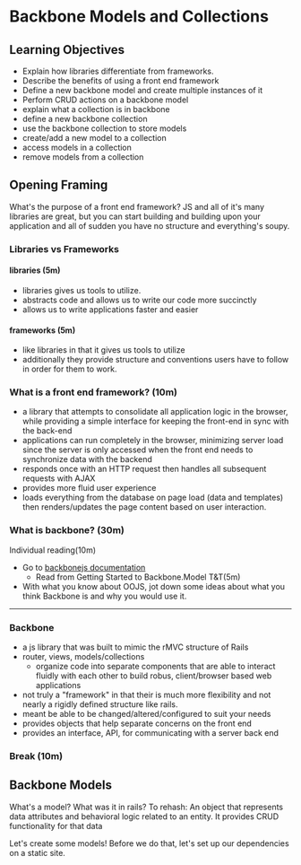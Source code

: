 # Backbone Models and Collections

## Learning Objectives
- Explain how libraries differentiate from frameworks.
- Describe the benefits of using a front end framework
- Define a new backbone model and create multiple instances of it
- Perform CRUD actions on a backbone model
- explain what a collection is in backbone
- define a new backbone collection
- use the backbone collection to store models
- create/add a new model to a collection
- access models in a collection
- remove models from a collection

## Opening Framing
What's the purpose of a front end framework? JS and all of it's many libraries are great, but you can start building and building upon your application and all of sudden you have no structure and everything's soupy.

### Libraries vs Frameworks
#### libraries (5m)
- libraries gives us tools to utilize.
- abstracts code and allows us to write our code more succinctly
- allows us to write applications faster and easier
#### frameworks (5m)
- like libraries in that it gives us tools to utilize
- additionally they provide structure and conventions users have to follow in order for them to work.

### What is a front end framework? (10m)
- a library that attempts to consolidate all application logic in the browser, while providing a simple interface for keeping the front-end in sync with the back-end
- applications can run completely in the browser, minimizing server load since the server is only accessed when the front end needs to synchronize data with the backend
- responds once with an HTTP request then handles all subsequent requests with AJAX
- provides more fluid user experience
- loads everything from the database on page load (data and templates) then renders/updates the page content based on user interaction.

### What is backbone? (30m)
Individual reading(10m)
- Go to [backbonejs documentation](http://backbonejs.org/)
  - Read from Getting Started to Backbone.Model
T&T(5m)
- With what you know about OOJS, jot down some ideas about what you think Backbone is and why you would use it.

---
### Backbone
- a js library that was built to mimic the rMVC structure of Rails
- router, views, models/collections
  - organize code into separate components that are able to interact fluidly with each other to build robus, client/browser based web applications
- not truly a "framework" in that their is much more flexibility and not nearly a rigidly defined structure like rails.
- meant be able to be changed/altered/configured to suit your needs
- provides objects that help separate concerns on the front end
- provides an interface, API, for communicating with a server back end

### Break (10m)
## Backbone Models
What's a model? What was it in rails?
To rehash:
An object that represents data attributes and behavioral logic related to an entity. It provides CRUD functionality for that data

Let's create some models!
Before we do that, let's set up our dependencies on a static site.
